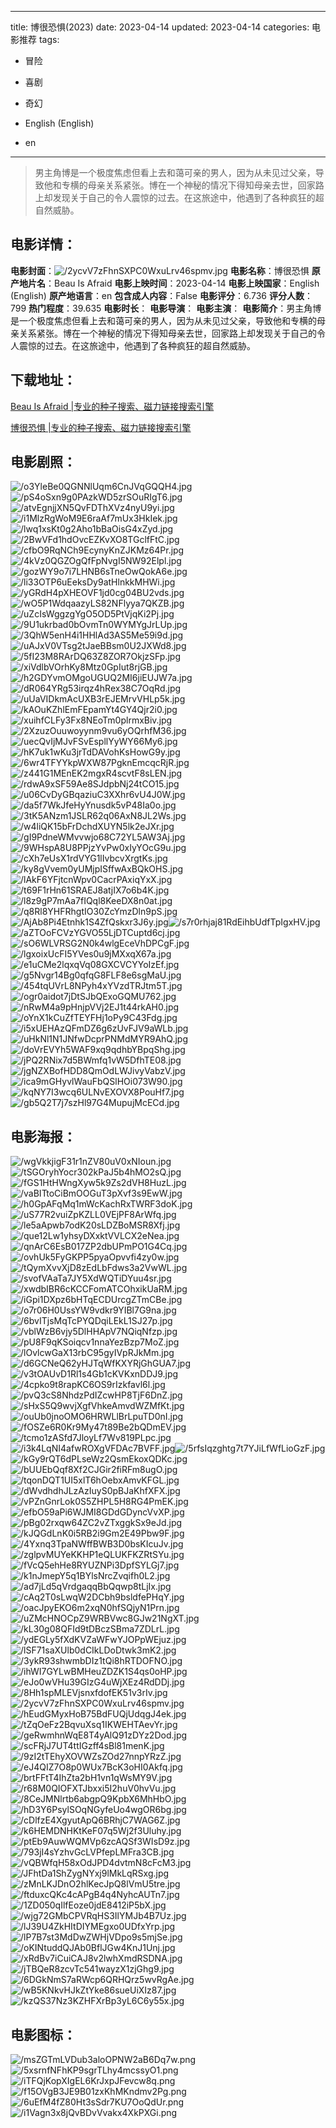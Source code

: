 
---
title: 博很恐惧(2023)
date: 2023-04-14
updated: 2023-04-14
categories: 电影推荐
tags:
- 冒险
- 喜剧
- 奇幻

- English (English)
- en
---


> 男主角博是一个极度焦虑但看上去和蔼可亲的男人，因为从未见过父亲，导致他和专横的母亲关系紧张。博在一个神秘的情况下得知母亲去世，回家路上却发现关于自己的令人震惊的过去。在这旅途中，他遇到了各种疯狂的超自然威胁。

## **电影详情**：

**电影封面**：<img src="https://image.tmdb.org/t/p/w200/2ycvV7zFhnSXPC0WxuLrv46spmv.jpg" alt="/2ycvV7zFhnSXPC0WxuLrv46spmv.jpg" title="/2ycvV7zFhnSXPC0WxuLrv46spmv.jpg">
**电影名称**：博很恐惧
**原产地片名**：Beau Is Afraid
**电影上映时间**：2023-04-14
**电影上映国家**：English (English)
**原产地语言**：en
**包含成人内容**：False
**电影评分**：6.736
**评分人数**：799
**热门程度**：39.635
**电影时长**：
**电影导演**：
**电影主演**：
**电影简介**：男主角博是一个极度焦虑但看上去和蔼可亲的男人，因为从未见过父亲，导致他和专横的母亲关系紧张。博在一个神秘的情况下得知母亲去世，回家路上却发现关于自己的令人震惊的过去。在这旅途中，他遇到了各种疯狂的超自然威胁。

## **下载地址**：
[Beau Is Afraid |专业的种子搜索、磁力链接搜索引擎](https://movie.amd794.com:2083/?search=Beau%20Is%20Afraid&ordering=&mode=match_phrase&page_size=10&page=1)

[博很恐惧 |专业的种子搜索、磁力链接搜索引擎](https://movie.amd794.com:2083/?search=%E5%8D%9A%E5%BE%88%E6%81%90%E6%83%A7&ordering=&mode=match_phrase&page_size=10&page=1)
 

## **电影剧照**：
<img src="https://image.tmdb.org/t/p/original/o3YleBe0QGNNlUqm6CnJVqGQQH4.jpg" alt="/o3YleBe0QGNNlUqm6CnJVqGQQH4.jpg" title="/o3YleBe0QGNNlUqm6CnJVqGQQH4.jpg"><img src="https://image.tmdb.org/t/p/original/pS4oSxn9g0PAzkWD5zrSOuRIgT6.jpg" alt="/pS4oSxn9g0PAzkWD5zrSOuRIgT6.jpg" title="/pS4oSxn9g0PAzkWD5zrSOuRIgT6.jpg"><img src="https://image.tmdb.org/t/p/original/atvEgnjjXN5QvFDThXVz4nyU9yi.jpg" alt="/atvEgnjjXN5QvFDThXVz4nyU9yi.jpg" title="/atvEgnjjXN5QvFDThXVz4nyU9yi.jpg"><img src="https://image.tmdb.org/t/p/original/i1MlzRgWoM9E6raAf7mUx3HkIek.jpg" alt="/i1MlzRgWoM9E6raAf7mUx3HkIek.jpg" title="/i1MlzRgWoM9E6raAf7mUx3HkIek.jpg"><img src="https://image.tmdb.org/t/p/original/lwq1xsKt0g2Aho1bBaOisG4xZyd.jpg" alt="/lwq1xsKt0g2Aho1bBaOisG4xZyd.jpg" title="/lwq1xsKt0g2Aho1bBaOisG4xZyd.jpg"><img src="https://image.tmdb.org/t/p/original/2BwVFd1hdOvcEZKvXO8TGclfFtC.jpg" alt="/2BwVFd1hdOvcEZKvXO8TGclfFtC.jpg" title="/2BwVFd1hdOvcEZKvXO8TGclfFtC.jpg"><img src="https://image.tmdb.org/t/p/original/cfbO9RqNCh9EcynyKnZJKMz64Pr.jpg" alt="/cfbO9RqNCh9EcynyKnZJKMz64Pr.jpg" title="/cfbO9RqNCh9EcynyKnZJKMz64Pr.jpg"><img src="https://image.tmdb.org/t/p/original/4kVz0QGZOgQfFpNvgI5NW92Elpl.jpg" alt="/4kVz0QGZOgQfFpNvgI5NW92Elpl.jpg" title="/4kVz0QGZOgQfFpNvgI5NW92Elpl.jpg"><img src="https://image.tmdb.org/t/p/original/gozWY9o7i7LHNB6sTneOwQokA6e.jpg" alt="/gozWY9o7i7LHNB6sTneOwQokA6e.jpg" title="/gozWY9o7i7LHNB6sTneOwQokA6e.jpg"><img src="https://image.tmdb.org/t/p/original/li33OTP6uEeksDy9atHlnkkMHWi.jpg" alt="/li33OTP6uEeksDy9atHlnkkMHWi.jpg" title="/li33OTP6uEeksDy9atHlnkkMHWi.jpg"><img src="https://image.tmdb.org/t/p/original/yGRdH4pXHEOVF1jd0cg04BU2vds.jpg" alt="/yGRdH4pXHEOVF1jd0cg04BU2vds.jpg" title="/yGRdH4pXHEOVF1jd0cg04BU2vds.jpg"><img src="https://image.tmdb.org/t/p/original/wO5P1WdqaazyLS82NFlyya7QKZB.jpg" alt="/wO5P1WdqaazyLS82NFlyya7QKZB.jpg" title="/wO5P1WdqaazyLS82NFlyya7QKZB.jpg"><img src="https://image.tmdb.org/t/p/original/uZcIsWggzgYgO5OD5PtVjqKi2Pj.jpg" alt="/uZcIsWggzgYgO5OD5PtVjqKi2Pj.jpg" title="/uZcIsWggzgYgO5OD5PtVjqKi2Pj.jpg"><img src="https://image.tmdb.org/t/p/original/9U1ukrbad0bOvmTn0WYMYgJrLUp.jpg" alt="/9U1ukrbad0bOvmTn0WYMYgJrLUp.jpg" title="/9U1ukrbad0bOvmTn0WYMYgJrLUp.jpg"><img src="https://image.tmdb.org/t/p/original/3QhW5enH4i1HHlAd3AS5Me59i9d.jpg" alt="/3QhW5enH4i1HHlAd3AS5Me59i9d.jpg" title="/3QhW5enH4i1HHlAd3AS5Me59i9d.jpg"><img src="https://image.tmdb.org/t/p/original/uAJxV0VTsg2tJaeBBsm0U2JXWd8.jpg" alt="/uAJxV0VTsg2tJaeBBsm0U2JXWd8.jpg" title="/uAJxV0VTsg2tJaeBBsm0U2JXWd8.jpg"><img src="https://image.tmdb.org/t/p/original/5fI23M8RArDQ63Z8ZOR7OkjzSFp.jpg" alt="/5fI23M8RArDQ63Z8ZOR7OkjzSFp.jpg" title="/5fI23M8RArDQ63Z8ZOR7OkjzSFp.jpg"><img src="https://image.tmdb.org/t/p/original/xiVdlbVOrhKy8Mtz0GpIut8rjGB.jpg" alt="/xiVdlbVOrhKy8Mtz0GpIut8rjGB.jpg" title="/xiVdlbVOrhKy8Mtz0GpIut8rjGB.jpg"><img src="https://image.tmdb.org/t/p/original/h2GDYvmOMgoUGUQ2MI6jiEUJW7a.jpg" alt="/h2GDYvmOMgoUGUQ2MI6jiEUJW7a.jpg" title="/h2GDYvmOMgoUGUQ2MI6jiEUJW7a.jpg"><img src="https://image.tmdb.org/t/p/original/dR064YRg53irqz4hRex38C7OqRd.jpg" alt="/dR064YRg53irqz4hRex38C7OqRd.jpg" title="/dR064YRg53irqz4hRex38C7OqRd.jpg"><img src="https://image.tmdb.org/t/p/original/uUaVIDkmAcUXB3rEJEMrvVHLp5k.jpg" alt="/uUaVIDkmAcUXB3rEJEMrvVHLp5k.jpg" title="/uUaVIDkmAcUXB3rEJEMrvVHLp5k.jpg"><img src="https://image.tmdb.org/t/p/original/kAOuKZhlEmFEpamYt4GY4Qjr2i0.jpg" alt="/kAOuKZhlEmFEpamYt4GY4Qjr2i0.jpg" title="/kAOuKZhlEmFEpamYt4GY4Qjr2i0.jpg"><img src="https://image.tmdb.org/t/p/original/xuihfCLFy3Fx8NEoTm0plrmxBiv.jpg" alt="/xuihfCLFy3Fx8NEoTm0plrmxBiv.jpg" title="/xuihfCLFy3Fx8NEoTm0plrmxBiv.jpg"><img src="https://image.tmdb.org/t/p/original/2XzuzOuuwoyynm9vu6yOQrhfM36.jpg" alt="/2XzuzOuuwoyynm9vu6yOQrhfM36.jpg" title="/2XzuzOuuwoyynm9vu6yOQrhfM36.jpg"><img src="https://image.tmdb.org/t/p/original/uecQvIjMJvFSvEspllYyWY66My6.jpg" alt="/uecQvIjMJvFSvEspllYyWY66My6.jpg" title="/uecQvIjMJvFSvEspllYyWY66My6.jpg"><img src="https://image.tmdb.org/t/p/original/hK7uk1wKu3jrTdDAVohKsHowG9y.jpg" alt="/hK7uk1wKu3jrTdDAVohKsHowG9y.jpg" title="/hK7uk1wKu3jrTdDAVohKsHowG9y.jpg"><img src="https://image.tmdb.org/t/p/original/6wr4TFYYkpWXW87PgknEmcqcRjR.jpg" alt="/6wr4TFYYkpWXW87PgknEmcqcRjR.jpg" title="/6wr4TFYYkpWXW87PgknEmcqcRjR.jpg"><img src="https://image.tmdb.org/t/p/original/z441G1MEnEK2mgxR4scvtF8sLEN.jpg" alt="/z441G1MEnEK2mgxR4scvtF8sLEN.jpg" title="/z441G1MEnEK2mgxR4scvtF8sLEN.jpg"><img src="https://image.tmdb.org/t/p/original/rdwA9xSF59Ae8SJdpbNj24tCO15.jpg" alt="/rdwA9xSF59Ae8SJdpbNj24tCO15.jpg" title="/rdwA9xSF59Ae8SJdpbNj24tCO15.jpg"><img src="https://image.tmdb.org/t/p/original/u06CvDyGBqaziuC3XXhr6vU4J0W.jpg" alt="/u06CvDyGBqaziuC3XXhr6vU4J0W.jpg" title="/u06CvDyGBqaziuC3XXhr6vU4J0W.jpg"><img src="https://image.tmdb.org/t/p/original/da5f7WkJfeHyYnusdk5vP48Ia0o.jpg" alt="/da5f7WkJfeHyYnusdk5vP48Ia0o.jpg" title="/da5f7WkJfeHyYnusdk5vP48Ia0o.jpg"><img src="https://image.tmdb.org/t/p/original/3tK5ANzm1JSLR62q06AxN8JL2Ws.jpg" alt="/3tK5ANzm1JSLR62q06AxN8JL2Ws.jpg" title="/3tK5ANzm1JSLR62q06AxN8JL2Ws.jpg"><img src="https://image.tmdb.org/t/p/original/w4liQK15bFrDchdXUYN5lk2eJXr.jpg" alt="/w4liQK15bFrDchdXUYN5lk2eJXr.jpg" title="/w4liQK15bFrDchdXUYN5lk2eJXr.jpg"><img src="https://image.tmdb.org/t/p/original/gI9PdneWMvvwjo68C72YL5AW3Aj.jpg" alt="/gI9PdneWMvvwjo68C72YL5AW3Aj.jpg" title="/gI9PdneWMvvwjo68C72YL5AW3Aj.jpg"><img src="https://image.tmdb.org/t/p/original/9WHspA8U8PPjzYvPw0xIyYOcG9u.jpg" alt="/9WHspA8U8PPjzYvPw0xIyYOcG9u.jpg" title="/9WHspA8U8PPjzYvPw0xIyYOcG9u.jpg"><img src="https://image.tmdb.org/t/p/original/cXh7eUsX1rdVYG1lIvbcvXrgtKs.jpg" alt="/cXh7eUsX1rdVYG1lIvbcvXrgtKs.jpg" title="/cXh7eUsX1rdVYG1lIvbcvXrgtKs.jpg"><img src="https://image.tmdb.org/t/p/original/ky8gVvem0yUMjpISffwAxBQkOHS.jpg" alt="/ky8gVvem0yUMjpISffwAxBQkOHS.jpg" title="/ky8gVvem0yUMjpISffwAxBQkOHS.jpg"><img src="https://image.tmdb.org/t/p/original/lAkF6YFjtcnWpv0CacrPAxiqYxX.jpg" alt="/lAkF6YFjtcnWpv0CacrPAxiqYxX.jpg" title="/lAkF6YFjtcnWpv0CacrPAxiqYxX.jpg"><img src="https://image.tmdb.org/t/p/original/t69F1rHn61SRAEJ8atjIX7o6b4K.jpg" alt="/t69F1rHn61SRAEJ8atjIX7o6b4K.jpg" title="/t69F1rHn61SRAEJ8atjIX7o6b4K.jpg"><img src="https://image.tmdb.org/t/p/original/l8z9gP7mAa7fIQql8KeeDX8n0at.jpg" alt="/l8z9gP7mAa7fIQql8KeeDX8n0at.jpg" title="/l8z9gP7mAa7fIQql8KeeDX8n0at.jpg"><img src="https://image.tmdb.org/t/p/original/q8Rl8YHFRhgtIO30ZcYmzDln9pS.jpg" alt="/q8Rl8YHFRhgtIO30ZcYmzDln9pS.jpg" title="/q8Rl8YHFRhgtIO30ZcYmzDln9pS.jpg"><img src="https://image.tmdb.org/t/p/original/AjAb8Pi4Etnhk1S4ZfQskxr3J6y.jpg" alt="/AjAb8Pi4Etnhk1S4ZfQskxr3J6y.jpg" title="/AjAb8Pi4Etnhk1S4ZfQskxr3J6y.jpg"><img src="https://image.tmdb.org/t/p/original/s7r0rhjaj81RdEihbUdfTpIgxHV.jpg" alt="/s7r0rhjaj81RdEihbUdfTpIgxHV.jpg" title="/s7r0rhjaj81RdEihbUdfTpIgxHV.jpg"><img src="https://image.tmdb.org/t/p/original/aZTOoFCVzYGVO55LjDTCuptd6cj.jpg" alt="/aZTOoFCVzYGVO55LjDTCuptd6cj.jpg" title="/aZTOoFCVzYGVO55LjDTCuptd6cj.jpg"><img src="https://image.tmdb.org/t/p/original/sO6WLVRSG2N0k4wlgEceVhDPCgF.jpg" alt="/sO6WLVRSG2N0k4wlgEceVhDPCgF.jpg" title="/sO6WLVRSG2N0k4wlgEceVhDPCgF.jpg"><img src="https://image.tmdb.org/t/p/original/lgxoixUcFI5YVes0u9jMXxqX67a.jpg" alt="/lgxoixUcFI5YVes0u9jMXxqX67a.jpg" title="/lgxoixUcFI5YVes0u9jMXxqX67a.jpg"><img src="https://image.tmdb.org/t/p/original/e1uCMe2lqxqVq08GXCVCYYoIzEf.jpg" alt="/e1uCMe2lqxqVq08GXCVCYYoIzEf.jpg" title="/e1uCMe2lqxqVq08GXCVCYYoIzEf.jpg"><img src="https://image.tmdb.org/t/p/original/g5Nvgr14Bg0qfqG8FLF8e6sgMaU.jpg" alt="/g5Nvgr14Bg0qfqG8FLF8e6sgMaU.jpg" title="/g5Nvgr14Bg0qfqG8FLF8e6sgMaU.jpg"><img src="https://image.tmdb.org/t/p/original/454tqUVrL8NPyh4xYVzdTRJtm5T.jpg" alt="/454tqUVrL8NPyh4xYVzdTRJtm5T.jpg" title="/454tqUVrL8NPyh4xYVzdTRJtm5T.jpg"><img src="https://image.tmdb.org/t/p/original/ogr0aidot7jDtSJbQExoGQMU762.jpg" alt="/ogr0aidot7jDtSJbQExoGQMU762.jpg" title="/ogr0aidot7jDtSJbQExoGQMU762.jpg"><img src="https://image.tmdb.org/t/p/original/nRwM4a9pHnjpVVj2EJ1t44rkAH0.jpg" alt="/nRwM4a9pHnjpVVj2EJ1t44rkAH0.jpg" title="/nRwM4a9pHnjpVVj2EJ1t44rkAH0.jpg"><img src="https://image.tmdb.org/t/p/original/oYnX1kCuZfTEYFHj1oPy9C43Fdg.jpg" alt="/oYnX1kCuZfTEYFHj1oPy9C43Fdg.jpg" title="/oYnX1kCuZfTEYFHj1oPy9C43Fdg.jpg"><img src="https://image.tmdb.org/t/p/original/i5xUEHAzQFmDZ6g6zUvFJV9aWLb.jpg" alt="/i5xUEHAzQFmDZ6g6zUvFJV9aWLb.jpg" title="/i5xUEHAzQFmDZ6g6zUvFJV9aWLb.jpg"><img src="https://image.tmdb.org/t/p/original/uHkNl1N1JNfwDcprPNMdMYR9AhQ.jpg" alt="/uHkNl1N1JNfwDcprPNMdMYR9AhQ.jpg" title="/uHkNl1N1JNfwDcprPNMdMYR9AhQ.jpg"><img src="https://image.tmdb.org/t/p/original/doVrEVYh5WAF9xq9qdhbYBpqShg.jpg" alt="/doVrEVYh5WAF9xq9qdhbYBpqShg.jpg" title="/doVrEVYh5WAF9xq9qdhbYBpqShg.jpg"><img src="https://image.tmdb.org/t/p/original/jPQ2RNix7d5BWmfq1vW5DfhTE08.jpg" alt="/jPQ2RNix7d5BWmfq1vW5DfhTE08.jpg" title="/jPQ2RNix7d5BWmfq1vW5DfhTE08.jpg"><img src="https://image.tmdb.org/t/p/original/jgNZXBofHDD8QmOdLWJivyVabzV.jpg" alt="/jgNZXBofHDD8QmOdLWJivyVabzV.jpg" title="/jgNZXBofHDD8QmOdLWJivyVabzV.jpg"><img src="https://image.tmdb.org/t/p/original/ica9mGHyvlWauFbQSlHOi073W90.jpg" alt="/ica9mGHyvlWauFbQSlHOi073W90.jpg" title="/ica9mGHyvlWauFbQSlHOi073W90.jpg"><img src="https://image.tmdb.org/t/p/original/kqNY7I3wcq6ULNvEXOVX8PouHf7.jpg" alt="/kqNY7I3wcq6ULNvEXOVX8PouHf7.jpg" title="/kqNY7I3wcq6ULNvEXOVX8PouHf7.jpg"><img src="https://image.tmdb.org/t/p/original/gb5Q2T7j7szHl97G4MupujMcECd.jpg" alt="/gb5Q2T7j7szHl97G4MupujMcECd.jpg" title="/gb5Q2T7j7szHl97G4MupujMcECd.jpg">

## **电影海报**：
<img src="https://image.tmdb.org/t/p/original/wgVkkjigF31r1nZV80uV0xNIoun.jpg" alt="/wgVkkjigF31r1nZV80uV0xNIoun.jpg" title="/wgVkkjigF31r1nZV80uV0xNIoun.jpg"><img src="https://image.tmdb.org/t/p/original/tSGOryhYocr302kPaJ5b4hMO2sQ.jpg" alt="/tSGOryhYocr302kPaJ5b4hMO2sQ.jpg" title="/tSGOryhYocr302kPaJ5b4hMO2sQ.jpg"><img src="https://image.tmdb.org/t/p/original/fGS1HtHWngXyw5k9Zs2dVH8HuzL.jpg" alt="/fGS1HtHWngXyw5k9Zs2dVH8HuzL.jpg" title="/fGS1HtHWngXyw5k9Zs2dVH8HuzL.jpg"><img src="https://image.tmdb.org/t/p/original/vaBITtoCiBmOOGuT3pXvf3s9EwW.jpg" alt="/vaBITtoCiBmOOGuT3pXvf3s9EwW.jpg" title="/vaBITtoCiBmOOGuT3pXvf3s9EwW.jpg"><img src="https://image.tmdb.org/t/p/original/h0GpAFqMq1mWcKachRxTWRF3doK.jpg" alt="/h0GpAFqMq1mWcKachRxTWRF3doK.jpg" title="/h0GpAFqMq1mWcKachRxTWRF3doK.jpg"><img src="https://image.tmdb.org/t/p/original/uS77R2vuiZpKZLL0VEjPF8ArWfq.jpg" alt="/uS77R2vuiZpKZLL0VEjPF8ArWfq.jpg" title="/uS77R2vuiZpKZLL0VEjPF8ArWfq.jpg"><img src="https://image.tmdb.org/t/p/original/le5aApwb7odK20sLDZBoMSR8Xfj.jpg" alt="/le5aApwb7odK20sLDZBoMSR8Xfj.jpg" title="/le5aApwb7odK20sLDZBoMSR8Xfj.jpg"><img src="https://image.tmdb.org/t/p/original/que12Lw1yhsyDXxktVVLCX2eNea.jpg" alt="/que12Lw1yhsyDXxktVVLCX2eNea.jpg" title="/que12Lw1yhsyDXxktVVLCX2eNea.jpg"><img src="https://image.tmdb.org/t/p/original/qnArC6EsB017ZP2dbUPmPO1G4Cq.jpg" alt="/qnArC6EsB017ZP2dbUPmPO1G4Cq.jpg" title="/qnArC6EsB017ZP2dbUPmPO1G4Cq.jpg"><img src="https://image.tmdb.org/t/p/original/ovhUk5FyGKPP5pyaOpvvfi4zy0w.jpg" alt="/ovhUk5FyGKPP5pyaOpvvfi4zy0w.jpg" title="/ovhUk5FyGKPP5pyaOpvvfi4zy0w.jpg"><img src="https://image.tmdb.org/t/p/original/tQymXvvXjD8zEdLbFdws3a2VwWL.jpg" alt="/tQymXvvXjD8zEdLbFdws3a2VwWL.jpg" title="/tQymXvvXjD8zEdLbFdws3a2VwWL.jpg"><img src="https://image.tmdb.org/t/p/original/svofVAaTa7JY5XdWQTiDYuu4sr.jpg" alt="/svofVAaTa7JY5XdWQTiDYuu4sr.jpg" title="/svofVAaTa7JY5XdWQTiDYuu4sr.jpg"><img src="https://image.tmdb.org/t/p/original/xwdbIBR6cKCCFomATCOhxikUaRM.jpg" alt="/xwdbIBR6cKCCFomATCOhxikUaRM.jpg" title="/xwdbIBR6cKCCFomATCOhxikUaRM.jpg"><img src="https://image.tmdb.org/t/p/original/iGpi1DXpz6bHTqECDUrcgZTmCBe.jpg" alt="/iGpi1DXpz6bHTqECDUrcgZTmCBe.jpg" title="/iGpi1DXpz6bHTqECDUrcgZTmCBe.jpg"><img src="https://image.tmdb.org/t/p/original/o7r06H0UssYW9vdkr9YIBl7G9na.jpg" alt="/o7r06H0UssYW9vdkr9YIBl7G9na.jpg" title="/o7r06H0UssYW9vdkr9YIBl7G9na.jpg"><img src="https://image.tmdb.org/t/p/original/6bvITjsMqTcPYQDqiLEkL1SJ27p.jpg" alt="/6bvITjsMqTcPYQDqiLEkL1SJ27p.jpg" title="/6bvITjsMqTcPYQDqiLEkL1SJ27p.jpg"><img src="https://image.tmdb.org/t/p/original/vblWzB6vjy5DlHHApV7NQiqNfzp.jpg" alt="/vblWzB6vjy5DlHHApV7NQiqNfzp.jpg" title="/vblWzB6vjy5DlHHApV7NQiqNfzp.jpg"><img src="https://image.tmdb.org/t/p/original/pU8F9qKSoiqcv1nnaYezBzp7MoZ.jpg" alt="/pU8F9qKSoiqcv1nnaYezBzp7MoZ.jpg" title="/pU8F9qKSoiqcv1nnaYezBzp7MoZ.jpg"><img src="https://image.tmdb.org/t/p/original/lOvlcwGaX13rbC95gyIVpRJkMm.jpg" alt="/lOvlcwGaX13rbC95gyIVpRJkMm.jpg" title="/lOvlcwGaX13rbC95gyIVpRJkMm.jpg"><img src="https://image.tmdb.org/t/p/original/d6GCNeQ62yHJTqWfKXYRjGhGUA7.jpg" alt="/d6GCNeQ62yHJTqWfKXYRjGhGUA7.jpg" title="/d6GCNeQ62yHJTqWfKXYRjGhGUA7.jpg"><img src="https://image.tmdb.org/t/p/original/v3tOAUvD1Rl1s4Gb1cKVKxnDDJ9.jpg" alt="/v3tOAUvD1Rl1s4Gb1cKVKxnDDJ9.jpg" title="/v3tOAUvD1Rl1s4Gb1cKVKxnDDJ9.jpg"><img src="https://image.tmdb.org/t/p/original/4cpko9t8rapKC6OS9rIzkfavl6l.jpg" alt="/4cpko9t8rapKC6OS9rIzkfavl6l.jpg" title="/4cpko9t8rapKC6OS9rIzkfavl6l.jpg"><img src="https://image.tmdb.org/t/p/original/pvQ3cS8NhdzPdIZcwHP8TjF6DnZ.jpg" alt="/pvQ3cS8NhdzPdIZcwHP8TjF6DnZ.jpg" title="/pvQ3cS8NhdzPdIZcwHP8TjF6DnZ.jpg"><img src="https://image.tmdb.org/t/p/original/sHxS5Q9wvjXgfVhkeAmvdWZMfKt.jpg" alt="/sHxS5Q9wvjXgfVhkeAmvdWZMfKt.jpg" title="/sHxS5Q9wvjXgfVhkeAmvdWZMfKt.jpg"><img src="https://image.tmdb.org/t/p/original/ouUb0jnoOMO6HRWLlBrLpuTD0nI.jpg" alt="/ouUb0jnoOMO6HRWLlBrLpuTD0nI.jpg" title="/ouUb0jnoOMO6HRWLlBrLpuTD0nI.jpg"><img src="https://image.tmdb.org/t/p/original/fOSZe6R0Kr9My47t89Be2bQDmEV.jpg" alt="/fOSZe6R0Kr9My47t89Be2bQDmEV.jpg" title="/fOSZe6R0Kr9My47t89Be2bQDmEV.jpg"><img src="https://image.tmdb.org/t/p/original/tcmo1zASfd7JloyLf7Wv819PLpc.jpg" alt="/tcmo1zASfd7JloyLf7Wv819PLpc.jpg" title="/tcmo1zASfd7JloyLf7Wv819PLpc.jpg"><img src="https://image.tmdb.org/t/p/original/i3k4LqNI4afwROXgVFDAc7BVFF.jpg" alt="/i3k4LqNI4afwROXgVFDAc7BVFF.jpg" title="/i3k4LqNI4afwROXgVFDAc7BVFF.jpg"><img src="https://image.tmdb.org/t/p/original/5rfsIqzghtg7t7YJiLfWfLioGzF.jpg" alt="/5rfsIqzghtg7t7YJiLfWfLioGzF.jpg" title="/5rfsIqzghtg7t7YJiLfWfLioGzF.jpg"><img src="https://image.tmdb.org/t/p/original/kGy9rQT6dPLseWz2QsmEkoxQDKc.jpg" alt="/kGy9rQT6dPLseWz2QsmEkoxQDKc.jpg" title="/kGy9rQT6dPLseWz2QsmEkoxQDKc.jpg"><img src="https://image.tmdb.org/t/p/original/bUUEbQqf8Xf2CJGir2fiRFm8ugO.jpg" alt="/bUUEbQqf8Xf2CJGir2fiRFm8ugO.jpg" title="/bUUEbQqf8Xf2CJGir2fiRFm8ugO.jpg"><img src="https://image.tmdb.org/t/p/original/tqonDQT1UI5xlT6hOebxAmvKFGL.jpg" alt="/tqonDQT1UI5xlT6hOebxAmvKFGL.jpg" title="/tqonDQT1UI5xlT6hOebxAmvKFGL.jpg"><img src="https://image.tmdb.org/t/p/original/dWvdhdhJLzAzIuyS0pBJaKhfXFX.jpg" alt="/dWvdhdhJLzAzIuyS0pBJaKhfXFX.jpg" title="/dWvdhdhJLzAzIuyS0pBJaKhfXFX.jpg"><img src="https://image.tmdb.org/t/p/original/vPZnGnrLok0S5ZHPL5H8RG4PmEK.jpg" alt="/vPZnGnrLok0S5ZHPL5H8RG4PmEK.jpg" title="/vPZnGnrLok0S5ZHPL5H8RG4PmEK.jpg"><img src="https://image.tmdb.org/t/p/original/efbO59aPi6WJMI8GDdGDyncVvXP.jpg" alt="/efbO59aPi6WJMI8GDdGDyncVvXP.jpg" title="/efbO59aPi6WJMI8GDdGDyncVvXP.jpg"><img src="https://image.tmdb.org/t/p/original/pBg02rxqw64ZC2vZTxggkSx9eJd.jpg" alt="/pBg02rxqw64ZC2vZTxggkSx9eJd.jpg" title="/pBg02rxqw64ZC2vZTxggkSx9eJd.jpg"><img src="https://image.tmdb.org/t/p/original/kJQGdLnK0i5RB2i9Gm2E49Pbw9F.jpg" alt="/kJQGdLnK0i5RB2i9Gm2E49Pbw9F.jpg" title="/kJQGdLnK0i5RB2i9Gm2E49Pbw9F.jpg"><img src="https://image.tmdb.org/t/p/original/4Yxnq3TpaNWffBWB3D0bsKIcuJv.jpg" alt="/4Yxnq3TpaNWffBWB3D0bsKIcuJv.jpg" title="/4Yxnq3TpaNWffBWB3D0bsKIcuJv.jpg"><img src="https://image.tmdb.org/t/p/original/zglpvMUYeKKHP1eQLUKFKZRtSYu.jpg" alt="/zglpvMUYeKKHP1eQLUKFKZRtSYu.jpg" title="/zglpvMUYeKKHP1eQLUKFKZRtSYu.jpg"><img src="https://image.tmdb.org/t/p/original/fVcQ5ehHe8RYUZNPi3DpfSYLGj7.jpg" alt="/fVcQ5ehHe8RYUZNPi3DpfSYLGj7.jpg" title="/fVcQ5ehHe8RYUZNPi3DpfSYLGj7.jpg"><img src="https://image.tmdb.org/t/p/original/k1nJmepY5q1BYlsNrcZvqifh0L2.jpg" alt="/k1nJmepY5q1BYlsNrcZvqifh0L2.jpg" title="/k1nJmepY5q1BYlsNrcZvqifh0L2.jpg"><img src="https://image.tmdb.org/t/p/original/ad7jLd5qVrdgaqqBbQqwp8tLjIx.jpg" alt="/ad7jLd5qVrdgaqqBbQqwp8tLjIx.jpg" title="/ad7jLd5qVrdgaqqBbQqwp8tLjIx.jpg"><img src="https://image.tmdb.org/t/p/original/cAq2T0sLwqW2DCbh9bsldfePHqY.jpg" alt="/cAq2T0sLwqW2DCbh9bsldfePHqY.jpg" title="/cAq2T0sLwqW2DCbh9bsldfePHqY.jpg"><img src="https://image.tmdb.org/t/p/original/oacJpyEKO6m2xqN0hfSQjyN1Prn.jpg" alt="/oacJpyEKO6m2xqN0hfSQjyN1Prn.jpg" title="/oacJpyEKO6m2xqN0hfSQjyN1Prn.jpg"><img src="https://image.tmdb.org/t/p/original/uZMcHNOCpZ9WRBVwc8GJw21NgXT.jpg" alt="/uZMcHNOCpZ9WRBVwc8GJw21NgXT.jpg" title="/uZMcHNOCpZ9WRBVwc8GJw21NgXT.jpg"><img src="https://image.tmdb.org/t/p/original/kL30g08QFId9tDBczSBma7ZDLrL.jpg" alt="/kL30g08QFId9tDBczSBma7ZDLrL.jpg" title="/kL30g08QFId9tDBczSBma7ZDLrL.jpg"><img src="https://image.tmdb.org/t/p/original/ydEGLy5fXdKVZaWFwYJOPpWEjuz.jpg" alt="/ydEGLy5fXdKVZaWFwYJOPpWEjuz.jpg" title="/ydEGLy5fXdKVZaWFwYJOPpWEjuz.jpg"><img src="https://image.tmdb.org/t/p/original/lSF71saXUlb0dCIkLDoDtwk3mK2.jpg" alt="/lSF71saXUlb0dCIkLDoDtwk3mK2.jpg" title="/lSF71saXUlb0dCIkLDoDtwk3mK2.jpg"><img src="https://image.tmdb.org/t/p/original/3ykR93shwmbDIz1tQi8hRTDOFNO.jpg" alt="/3ykR93shwmbDIz1tQi8hRTDOFNO.jpg" title="/3ykR93shwmbDIz1tQi8hRTDOFNO.jpg"><img src="https://image.tmdb.org/t/p/original/ihWI7GYLwBMHeuZDZK1S4qs0oHP.jpg" alt="/ihWI7GYLwBMHeuZDZK1S4qs0oHP.jpg" title="/ihWI7GYLwBMHeuZDZK1S4qs0oHP.jpg"><img src="https://image.tmdb.org/t/p/original/eJo0wVHu39GIzG4uWjXEz4RdDDj.jpg" alt="/eJo0wVHu39GIzG4uWjXEz4RdDDj.jpg" title="/eJo0wVHu39GIzG4uWjXEz4RdDDj.jpg"><img src="https://image.tmdb.org/t/p/original/8Hh1spMLEVjsnxfdofEK51v3rIv.jpg" alt="/8Hh1spMLEVjsnxfdofEK51v3rIv.jpg" title="/8Hh1spMLEVjsnxfdofEK51v3rIv.jpg"><img src="https://image.tmdb.org/t/p/original/2ycvV7zFhnSXPC0WxuLrv46spmv.jpg" alt="/2ycvV7zFhnSXPC0WxuLrv46spmv.jpg" title="/2ycvV7zFhnSXPC0WxuLrv46spmv.jpg"><img src="https://image.tmdb.org/t/p/original/hEudGMyxHoB75BdFUQjUdqgJ4ek.jpg" alt="/hEudGMyxHoB75BdFUQjUdqgJ4ek.jpg" title="/hEudGMyxHoB75BdFUQjUdqgJ4ek.jpg"><img src="https://image.tmdb.org/t/p/original/tZqOeFz2BqvuXsq1IKWEHTAevYr.jpg" alt="/tZqOeFz2BqvuXsq1IKWEHTAevYr.jpg" title="/tZqOeFz2BqvuXsq1IKWEHTAevYr.jpg"><img src="https://image.tmdb.org/t/p/original/geRwmhnWqE8T4yAlQ91zDYz2Dod.jpg" alt="/geRwmhnWqE8T4yAlQ91zDYz2Dod.jpg" title="/geRwmhnWqE8T4yAlQ91zDYz2Dod.jpg"><img src="https://image.tmdb.org/t/p/original/scFRjJ7UT4ttIGzff4sBl81menK.jpg" alt="/scFRjJ7UT4ttIGzff4sBl81menK.jpg" title="/scFRjJ7UT4ttIGzff4sBl81menK.jpg"><img src="https://image.tmdb.org/t/p/original/9zI2tTEhyXOVWZsZOd27nnpYRzZ.jpg" alt="/9zI2tTEhyXOVWZsZOd27nnpYRzZ.jpg" title="/9zI2tTEhyXOVWZsZOd27nnpYRzZ.jpg"><img src="https://image.tmdb.org/t/p/original/eJ4QIZ7O8p0WUx7BcK3oHI0Akfq.jpg" alt="/eJ4QIZ7O8p0WUx7BcK3oHI0Akfq.jpg" title="/eJ4QIZ7O8p0WUx7BcK3oHI0Akfq.jpg"><img src="https://image.tmdb.org/t/p/original/brtFFtT4IhZta2bH1vn1qWsMY9V.jpg" alt="/brtFFtT4IhZta2bH1vn1qWsMY9V.jpg" title="/brtFFtT4IhZta2bH1vn1qWsMY9V.jpg"><img src="https://image.tmdb.org/t/p/original/r68M0QIOFXTJbxxi5I2huV0hvVu.jpg" alt="/r68M0QIOFXTJbxxi5I2huV0hvVu.jpg" title="/r68M0QIOFXTJbxxi5I2huV0hvVu.jpg"><img src="https://image.tmdb.org/t/p/original/8CeJMNlrtb6abgpQ9KpbX6MhHbO.jpg" alt="/8CeJMNlrtb6abgpQ9KpbX6MhHbO.jpg" title="/8CeJMNlrtb6abgpQ9KpbX6MhHbO.jpg"><img src="https://image.tmdb.org/t/p/original/hD3Y6PsylSOqNGyfeUo4wgOR6bg.jpg" alt="/hD3Y6PsylSOqNGyfeUo4wgOR6bg.jpg" title="/hD3Y6PsylSOqNGyfeUo4wgOR6bg.jpg"><img src="https://image.tmdb.org/t/p/original/cDlfzE4XgyutApQ6BRhjC7WAG6Z.jpg" alt="/cDlfzE4XgyutApQ6BRhjC7WAG6Z.jpg" title="/cDlfzE4XgyutApQ6BRhjC7WAG6Z.jpg"><img src="https://image.tmdb.org/t/p/original/k6HEMDNHKtKeF07q5Wj2f3Uluhy.jpg" alt="/k6HEMDNHKtKeF07q5Wj2f3Uluhy.jpg" title="/k6HEMDNHKtKeF07q5Wj2f3Uluhy.jpg"><img src="https://image.tmdb.org/t/p/original/ptEb9AuwWQMVp6zcAQSf3WIsD9z.jpg" alt="/ptEb9AuwWQMVp6zcAQSf3WIsD9z.jpg" title="/ptEb9AuwWQMVp6zcAQSf3WIsD9z.jpg"><img src="https://image.tmdb.org/t/p/original/793jI4sYzhvGcLVPfepLMFra3CB.jpg" alt="/793jI4sYzhvGcLVPfepLMFra3CB.jpg" title="/793jI4sYzhvGcLVPfepLMFra3CB.jpg"><img src="https://image.tmdb.org/t/p/original/vQBWfqH58xOdJPD4dvtmN8cFcM3.jpg" alt="/vQBWfqH58xOdJPD4dvtmN8cFcM3.jpg" title="/vQBWfqH58xOdJPD4dvtmN8cFcM3.jpg"><img src="https://image.tmdb.org/t/p/original/JFhtDa1ShZygNYxj9lMkLqRSxg.jpg" alt="/JFhtDa1ShZygNYxj9lMkLqRSxg.jpg" title="/JFhtDa1ShZygNYxj9lMkLqRSxg.jpg"><img src="https://image.tmdb.org/t/p/original/zMnLKJDnO2hlKecJpQ8lVmU5tre.jpg" alt="/zMnLKJDnO2hlKecJpQ8lVmU5tre.jpg" title="/zMnLKJDnO2hlKecJpQ8lVmU5tre.jpg"><img src="https://image.tmdb.org/t/p/original/ftduxcQKc4cAPgB4q4NyhcAUTn7.jpg" alt="/ftduxcQKc4cAPgB4q4NyhcAUTn7.jpg" title="/ftduxcQKc4cAPgB4q4NyhcAUTn7.jpg"><img src="https://image.tmdb.org/t/p/original/1ZD050qIlfEoze0jdE8412iP5bX.jpg" alt="/1ZD050qIlfEoze0jdE8412iP5bX.jpg" title="/1ZD050qIlfEoze0jdE8412iP5bX.jpg"><img src="https://image.tmdb.org/t/p/original/wjg72GMbCPVRqHS3IlYMJb4B7Uz.jpg" alt="/wjg72GMbCPVRqHS3IlYMJb4B7Uz.jpg" title="/wjg72GMbCPVRqHS3IlYMJb4B7Uz.jpg"><img src="https://image.tmdb.org/t/p/original/lJ39U4ZkHItDIYMEgxo0UDfxYrp.jpg" alt="/lJ39U4ZkHItDIYMEgxo0UDfxYrp.jpg" title="/lJ39U4ZkHItDIYMEgxo0UDfxYrp.jpg"><img src="https://image.tmdb.org/t/p/original/lP7B7st3MdDwZWHjVDpo9s5mjSe.jpg" alt="/lP7B7st3MdDwZWHjVDpo9s5mjSe.jpg" title="/lP7B7st3MdDwZWHjVDpo9s5mjSe.jpg"><img src="https://image.tmdb.org/t/p/original/oKINtuddQJAb0BflJGw4KnJ1Unj.jpg" alt="/oKINtuddQJAb0BflJGw4KnJ1Unj.jpg" title="/oKINtuddQJAb0BflJGw4KnJ1Unj.jpg"><img src="https://image.tmdb.org/t/p/original/xRdBv7iCuiCAJ8v2lwhXmdRSDNA.jpg" alt="/xRdBv7iCuiCAJ8v2lwhXmdRSDNA.jpg" title="/xRdBv7iCuiCAJ8v2lwhXmdRSDNA.jpg"><img src="https://image.tmdb.org/t/p/original/jTBQeR8zcvTc541wayzX1zjGhg9.jpg" alt="/jTBQeR8zcvTc541wayzX1zjGhg9.jpg" title="/jTBQeR8zcvTc541wayzX1zjGhg9.jpg"><img src="https://image.tmdb.org/t/p/original/6DGkNmS7aRWcp6QRHQrz5wvRgAe.jpg" alt="/6DGkNmS7aRWcp6QRHQrz5wvRgAe.jpg" title="/6DGkNmS7aRWcp6QRHQrz5wvRgAe.jpg"><img src="https://image.tmdb.org/t/p/original/wB5KNkvHJkZtYke86sueUiXIz87.jpg" alt="/wB5KNkvHJkZtYke86sueUiXIz87.jpg" title="/wB5KNkvHJkZtYke86sueUiXIz87.jpg"><img src="https://image.tmdb.org/t/p/original/kzQS37Nz3KZHFXrBp3yL6C6y55x.jpg" alt="/kzQS37Nz3KZHFXrBp3yL6C6y55x.jpg" title="/kzQS37Nz3KZHFXrBp3yL6C6y55x.jpg">

## **电影图标**：
<img src="https://image.tmdb.org/t/p/original/msZGTmLVDub3aloOPNW2aB6Dq7w.png" alt="/msZGTmLVDub3aloOPNW2aB6Dq7w.png" title="/msZGTmLVDub3aloOPNW2aB6Dq7w.png"><img src="https://image.tmdb.org/t/p/original/5xsrnfNFhKP9sgrTLhy4mcssyO1.png" alt="/5xsrnfNFhKP9sgrTLhy4mcssyO1.png" title="/5xsrnfNFhKP9sgrTLhy4mcssyO1.png"><img src="https://image.tmdb.org/t/p/original/iTFQjKopXIgEL6KrJxpJFevcw8q.png" alt="/iTFQjKopXIgEL6KrJxpJFevcw8q.png" title="/iTFQjKopXIgEL6KrJxpJFevcw8q.png"><img src="https://image.tmdb.org/t/p/original/f15OVgB3JE9B01zxKhMKndmv2Pg.png" alt="/f15OVgB3JE9B01zxKhMKndmv2Pg.png" title="/f15OVgB3JE9B01zxKhMKndmv2Pg.png"><img src="https://image.tmdb.org/t/p/original/6uEfM4fZ80Ht3sSdr7KU7OoQdUr.png" alt="/6uEfM4fZ80Ht3sSdr7KU7OoQdUr.png" title="/6uEfM4fZ80Ht3sSdr7KU7OoQdUr.png"><img src="https://image.tmdb.org/t/p/original/i1Vagn3x8jQvBDvVvakx4XkPXGi.png" alt="/i1Vagn3x8jQvBDvVvakx4XkPXGi.png" title="/i1Vagn3x8jQvBDvVvakx4XkPXGi.png">
